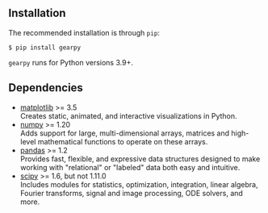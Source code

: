 ## Installation

The recommended installation is through `pip`:

```console
$ pip install gearpy
```

`gearpy` runs for Python versions 3.9+.

## Dependencies

- [matplotlib](https://matplotlib.org) >= 3.5  
  Creates static, animated, and interactive visualizations in Python.
- [numpy](https://numpy.org) >= 1.20  
  Adds support for large, multi-dimensional arrays, matrices and 
  high-level mathematical functions to operate on these arrays.
- [pandas](https://pandas.pydata.org) >= 1.2  
  Provides fast, flexible, and expressive data structures designed to 
  make working with "relational" or "labeled" data both easy and 
  intuitive. 
- [scipy](https://scipy.org) >= 1.6, but not 1.11.0  
  Includes modules for statistics, optimization, integration, linear 
  algebra, Fourier transforms, signal and image processing, ODE solvers, 
  and more.

